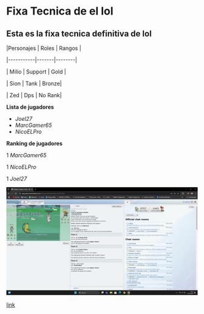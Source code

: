 # Fixa Tecnica de el lol

## Esta es la fixa tecnica definitiva de lol

|Personajes | Roles | Rangos |

|-----------|-------|--------|

| Milio     | Support | Gold |

| Sion      | Tank    | Bronze|

| Zed       | Dps     | No Rank|

**Lista de jugadores**

- *Joel27*
- *MarcGamer65*
- *NicoELPro*

**Ranking de jugadores**

1 *MarcGamer65*

1 *NicoELPro*

1 *Joel27*

![lol](Capture001.png)

[link](www.nasa.com)